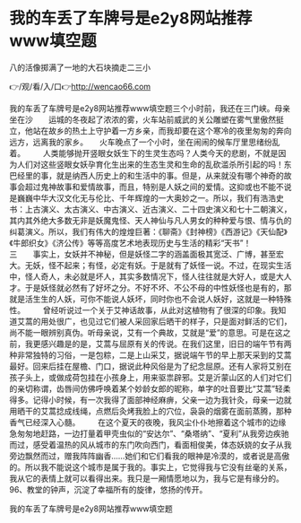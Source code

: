 # 我的车丢了车牌号是e2y8网站推荐www填空题
八的活像掷满了一地的大石块摘走二三小

👉/观/看/入/口👉http://wencao66.com

我的车丢了车牌号是e2y8网站推荐www填空题三个小时前，我还在三门峡。母亲坐在沙　　运城的冬夜起了浓浓的雾，火车站前威武的关公雕塑在雾气里傲然挺立，他站在故乡的热土上守护着一方乡亲，而我却要在这个寒冷的夜里匆匆的奔向远方，远离我的家乡。　　火车晚点了一个小时，坐在闹闹的候车厅里思绪纷乱着。
　　人类能够抛开竖眼女妖生下的生灵生态吗？人类今天的悲剧，不就是因为人们对这些竖眼女妖孕育化生出来的生态生灵和生命的乱砍滥杀所引起的吗！东巴经里的事，就是纳西人历史上的和生活中的事。但是，从来就没有哪个神奇的故事会超过鬼神故事和爱情故事，而且，特别是人妖之间的爱情。这抑或也不能不说是巍巍中华大汉文化无与伦比、千年辉煌的一大奥妙之一。所以，我们有浩浩史书：上古演义、太古演义、中古演义、近古演义、二十四史演义和七十二朝演义，其内其外绝大多数无非是妖魔鬼怪、天人神仙与凡人男女的种种爱与恨、情与仇的纠葛演义。所以，我们有伟大的煌煌巨著：《聊斋》《封神榜》《西游记》《天仙配》《牛郎织女》《济公传》等等高度艺术地表现历史与生活的精彩“天书”！　　　　　　　　　　　　　　　　　　　　　　　三　　事实上，女妖并不神秘，但是妖怪二字的涵盖面极其宽泛、广博，甚至宏大。无妖，怪不起来；有怪，必定有妖。于是就有了妖怪一说。不过，在现实生活中，怪人奇人，未必就是坏人，其实多数情况下，怪人往往就是大好人，或是大人才。于是妖怪就必然有了好坏之分。不好不坏、不公不母的中性妖怪也是有的，那就是活生生的人妖，可你不能说人妖坏，同时你也不会说人妖好，这就是一种特殊性。
　　曾经听说过一个关于艾神话故事，从此对这植物有了很深的印象。我知道艾蒿的用处很广，也见过它们被人采回家后晒干的样子，只是面对鲜活的它们，尚不能一眼辨别真伪。听母亲说，艾有一个典故，艾就是“爱”的意思。可是在这之前，我更感兴趣是的是，艾蒿与屈原有关的传说。在我们这里，旧日的端午节有两种非常独特的习俗，一是包粽，二是上山采艾，据说端午节的早上那天采到的艾蒿最好。回来后挂在屋檐、门口，据说此种风俗是为了纪念屈原。还有人家将艾别在孩子头上，或做成荷包挂在小孩身上，用来驱祟辟邪。艾是沂蒙山区的人们对它们的亲切称谓，齿唇间仿佛呼唤着某个妙龄女郎的昵称，单字的吐音要比“艾蒿”轻柔得多。记得小时候，有一次我得了面部神经麻痹，父亲一边为我针灸，母亲一边就用晒干的艾蒿捻成线绳，点燃后灸烤我脸上的穴位，袅袅的烟雾在面前蒸腾，那种香气已经深入心髓。
　　在这个夏天的夜晚，我风尘仆仆地擦着这个城市的边缘急匆匆地赶路，一边打量着甲壳虫似的“安达尔”、“桑塔纳”、“夏利”从我旁边疾驰而过，感受着温热的风从城市的东门吹向西门，看面相俊美，体态妖娆的女子从我旁边飘然而过，赠我阵阵幽香……她们和它们看我的眼神是冷漠的，或者说是高傲的。所以我不能说这个城市是属于我的。事实上，它觉得我与它没有丝毫的关系，我从它的表情上就可以看得出来。我只是一厢情愿地以为，我与它是有缘分的。
	96、教堂的钟声，沉淀了幸福所有的旋律，悠扬的传开。

我的车丢了车牌号是e2y8网站推荐www填空题

